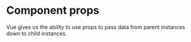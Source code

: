# Component props


Vue gives us the ability to use props to pass data from parent instances down to child instances.
